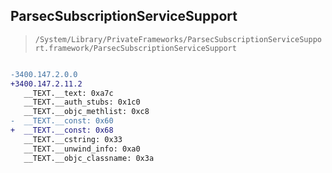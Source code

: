 ## ParsecSubscriptionServiceSupport

> `/System/Library/PrivateFrameworks/ParsecSubscriptionServiceSupport.framework/ParsecSubscriptionServiceSupport`

```diff

-3400.147.2.0.0
+3400.147.2.11.2
   __TEXT.__text: 0xa7c
   __TEXT.__auth_stubs: 0x1c0
   __TEXT.__objc_methlist: 0xc8
-  __TEXT.__const: 0x60
+  __TEXT.__const: 0x68
   __TEXT.__cstring: 0x33
   __TEXT.__unwind_info: 0xa0
   __TEXT.__objc_classname: 0x3a

```
